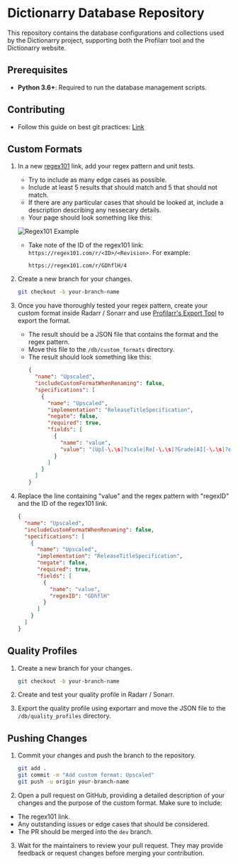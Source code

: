 # Dictionarry Database Repository

This repository contains the database configurations and collections used by the Dictionarry project, supporting both the Profilarr tool and the Dictionarry website.

## Prerequisites

- **Python 3.6+**: Required to run the database management scripts.

## Contributing

- Follow this guide on best git practices: [Link](https://github.com/Dictionarry-Hub/docs/blob/main/Contributing/git.md)

## Custom Formats
1. In a new [regex101](https://regex101.com/) link, add your regex pattern and unit tests.
   - Try to include as many edge cases as possible.
   - Include at least 5 results that should match and 5 that should not match.
    - If there are any particular cases that should be looked at, include a description describing any nessecary details. 
   - Your page should look something like this:

    ![Regex101 Example](Regex101%20Example.png)

   - Take note of the ID of the regex101 link: `https://regex101.com/r/<ID>/<Revision>`. For example:
     ```
     https://regex101.com/r/GDhflH/4
     ```

2. Create a new branch for your changes.
   ```bash
   git checkout -b your-branch-name
   ```

3. Once you have thoroughly tested your regex pattern, create your custom format inside Radarr / Sonarr and use [Profilarr's Export Tool](https://github.com/Dictionarry-Hub/profilarr?tab=readme-ov-file#exporting) to export the format.
   - The result should be a JSON file that contains the format and the regex pattern.
   - Move this file to the `/db/custom_formats` directory.
   - The result should look something like this:
     ```json
     {
       "name": "Upscaled",
       "includeCustomFormatWhenRenaming": false,
       "specifications": [
         {
           "name": "Upscaled",
           "implementation": "ReleaseTitleSpecification",
           "negate": false,
           "required": true,
           "fields": [
             {
               "name": "value",
               "value": "(Up[-\.\s]?scale|Re[-\.\s]?Grade|AI[-\.\s]?enhanced)"
             }
           ]
         }
       ]
     }
     ```

4. Replace the line containing "value" and the regex pattern with "regexID" and the ID of the regex101 link.
   ```json
   {
     "name": "Upscaled",
     "includeCustomFormatWhenRenaming": false,
     "specifications": [
       {
         "name": "Upscaled",
         "implementation": "ReleaseTitleSpecification",
         "negate": false,
         "required": true,
         "fields": [
           {
             "name": "value",
             "regexID": "GDhflH"
           }
         ]
       }
     ]
   }
   ```

## Quality Profiles 
1. Create a new branch for your changes.
   ```bash
   git checkout -b your-branch-name
   ```
2. Create and test your quality profile in Radarr / Sonarr.

3. Export the quality profile using exportarr and move the JSON file to the `/db/quality_profiles` directory.

## Pushing Changes

1. Commit your changes and push the branch to the repository.
   ```bash
   git add .
   git commit -m "Add custom format: Upscaled"
   git push -u origin your-branch-name
   ```

2. Open a pull request on GitHub, providing a detailed description of your changes and the purpose of the custom format. Make sure to include:
  - The regex101 link.
  - Any outstanding issues or edge cases that should be considered.
  - The PR should be merged into the `dev` branch.

3. Wait for the maintainers to review your pull request. They may provide feedback or request changes before merging your contribution.
